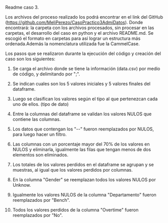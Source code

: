 Readme caso 3.

Los archivos del proceso realizado los podrá encontrar en el link  del GitHub (https://github.com/MeliPerezo/CasoPractico3AdmiDatos). Donde encontrará: la carpeta con los archivos procesados, sin procesar en las carpetas, el desarrollo del caso en python y el archivo README.md.
Se escogió el formato en carpetas para así lograr un estructura más ordenada.Además la nomenclatura utilizada fue la CammelCase. 

Los pasos que se realizaron durante la ejecución del código y creación del caso son los siguientes:

1. Se carga el archivo donde se tiene la información (data.csv) por medio de código, y delimitando por ";".

2. Se indican cuales son los 5 valores iniciales y 5 valores finales del dataframe.

3. Luego se clasifican los valores según el tipo al que pertenezcan cada uno de ellos. (tipo de dato)

4. Entre la columnas del dataframe se validan los valores NULOS que contiene las columnas.

5. Los datos que contengan los  "--" fueron reemplazados por NULOS, para luego hacer un filtro. 

6. Las columnas con un porcentaje mayor del 70% de los valores en NULOS y eliminarla, igualmente las filas que tengan menos de dos elementos son eliminados. 

7. Los totales de los valores perdidos en el dataframe se agrupan y se muestras, al igual que los valores perdidos por columnas.

8. En la columna "Gender" se reemplazan todos los valores NULOS por Unknow. 

10. Igualmente los valores NULOS de la columna "Departamento" fueron reemplazados por "Bench".

11. Todos los valores perdidos de la columna "Overtime" fueron reemplazados por "No". 


